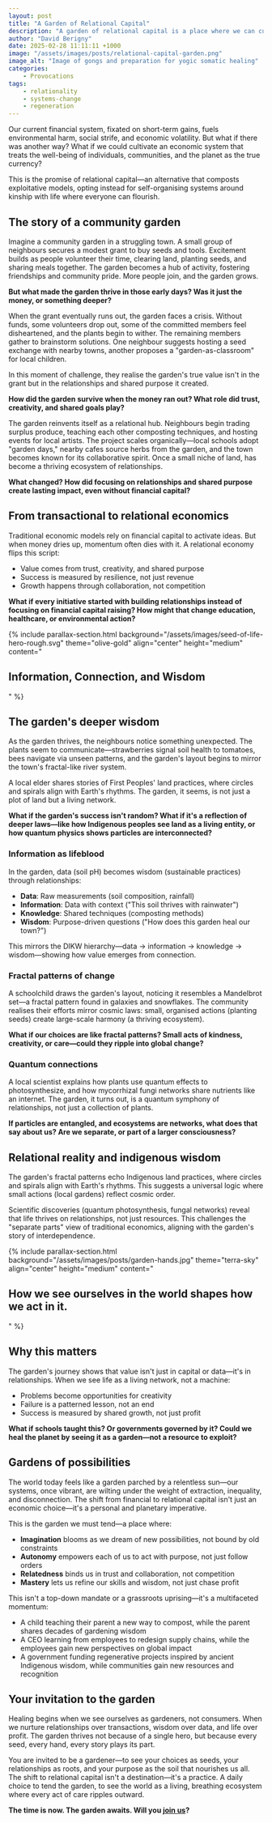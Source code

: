 ```yaml
---
layout: post
title: "A Garden of Relational Capital"
description: "A garden of relational capital is a place where we can cultivate the seeds of a new economy, one that is based on the principles of relationality, systems change, and regeneration."
author: "David Berigny"
date: 2025-02-28 11:11:11 +1000
image: "/assets/images/posts/relational-capital-garden.png"
image_alt: "Image of gongs and preparation for yogic somatic healing"
categories: 
    - Provocations 
tags: 
    - relationality
    - systems-change
    - regeneration
---
```


Our current financial system, fixated on short-term gains, fuels environmental harm, social strife, and economic volatility. But what if there was another way? What if we could cultivate an economic system that treats the well-being of individuals, communities, and the planet as the true currency?

This is the promise of relational capital—an alternative that composts exploitative models, opting instead for self-organising systems around kinship with life where everyone can flourish.

## The story of a community garden

Imagine a community garden in a struggling town. A small group of neighbours secures a modest grant to buy seeds and tools. Excitement builds as people volunteer their time, clearing land, planting seeds, and sharing meals together. The garden becomes a hub of activity, fostering friendships and community pride. More people join, and the garden grows.

**But what made the garden thrive in those early days? Was it just the money, or something deeper?**

When the grant eventually runs out, the garden faces a crisis. Without funds, some volunteers drop out, some of the committed members feel disheartened, and the plants begin to wither. The remaining members gather to brainstorm solutions. One neighbour suggests hosting a seed exchange with nearby towns, another proposes a "garden-as-classroom" for local children.

In this moment of challenge, they realise the garden's true value isn't in the grant but in the relationships and shared purpose it created.

**How did the garden survive when the money ran out? What role did trust, creativity, and shared goals play?**

The garden reinvents itself as a relational hub. Neighbours begin trading surplus produce, teaching each other composting techniques, and hosting events for local artists. The project scales organically—local schools adopt "garden days," nearby cafes source herbs from the garden, and the town becomes known for its collaborative spirit. Once a small niche of land, has become a thriving ecosystem of relationships.

**What changed? How did focusing on relationships and shared purpose create lasting impact, even without financial capital?**

## From transactional to relational economics

Traditional economic models rely on financial capital to activate ideas. But when money dries up, momentum often dies with it. A relational economy flips this script:

- Value comes from trust, creativity, and shared purpose
- Success is measured by resilience, not just revenue
- Growth happens through collaboration, not competition

**What if every initiative started with building relationships instead of focusing on financial capital raising? How might that change education, healthcare, or environmental action?**

{% include parallax-section.html
background="/assets/images/seed-of-life-hero-rough.svg"
theme="olive-gold"
align="center"
height="medium"
content="
<h2>Information, Connection, and Wisdom</h2>
" %}

## The garden's deeper wisdom

As the garden thrives, the neighbours notice something unexpected. The plants seem to communicate—strawberries signal soil health to tomatoes, bees navigate via unseen patterns, and the garden's layout begins to mirror the town's fractal-like river system.

A local elder shares stories of First Peoples' land practices, where circles and spirals align with Earth's rhythms. The garden, it seems, is not just a plot of land but a living network.

**What if the garden's success isn't random? What if it's a reflection of deeper laws—like how Indigenous peoples see land as a living entity, or how quantum physics shows particles are interconnected?**

### Information as lifeblood

In the garden, data (soil pH) becomes wisdom (sustainable practices) through relationships:

- **Data**: Raw measurements (soil composition, rainfall)
- **Information**: Data with context ("This soil thrives with rainwater")
- **Knowledge**: Shared techniques (composting methods)
- **Wisdom**: Purpose-driven questions ("How does this garden heal our town?")

This mirrors the DIKW hierarchy—data → information → knowledge → wisdom—showing how value emerges from connection.

### Fractal patterns of change

A schoolchild draws the garden's layout, noticing it resembles a Mandelbrot set—a fractal pattern found in galaxies and snowflakes. The community realises their efforts mirror cosmic laws: small, organised actions (planting seeds) create large-scale harmony (a thriving ecosystem).

**What if our choices are like fractal patterns? Small acts of kindness, creativity, or care—could they ripple into global change?**

### Quantum connections

A local scientist explains how plants use quantum effects to photosynthesize, and how mycorrhizal fungi networks share nutrients like an internet. The garden, it turns out, is a quantum symphony of relationships, not just a collection of plants.

**If particles are entangled, and ecosystems are networks, what does that say about us? Are we separate, or part of a larger consciousness?**

## Relational reality and indigenous wisdom

The garden's fractal patterns echo Indigenous land practices, where circles and spirals align with Earth's rhythms. This suggests a universal logic where small actions (local gardens) reflect cosmic order.

Scientific discoveries (quantum photosynthesis, fungal networks) reveal that life thrives on relationships, not just resources. This challenges the "separate parts" view of traditional economics, aligning with the garden's story of interdependence.

{% include parallax-section.html
background="/assets/images/posts/garden-hands.jpg"
theme="terra-sky"
align="center"
height="medium"
content="
<h2>How we see ourselves in the world shapes how we act in it.</h2>
" %}

## Why this matters

The garden's journey shows that value isn't just in capital or data—it's in relationships. When we see life as a living network, not a machine:

- Problems become opportunities for creativity
- Failure is a patterned lesson, not an end
- Success is measured by shared growth, not just profit

**What if schools taught this? Or governments governed by it? Could we heal the planet by seeing it as a garden—not a resource to exploit?**

## Gardens of possibilities

The world today feels like a garden parched by a relentless sun—our systems, once vibrant, are wilting under the weight of extraction, inequality, and disconnection. The shift from financial to relational capital isn't just an economic choice—it's a personal and planetary imperative.

This is the garden we must tend—a place where:

- **Imagination** blooms as we dream of new possibilities, not bound by old constraints
- **Autonomy** empowers each of us to act with purpose, not just follow orders
- **Relatedness** binds us in trust and collaboration, not competition
- **Mastery** lets us refine our skills and wisdom, not just chase profit

This isn't a top-down mandate or a grassroots uprising—it's a multifaceted momentum:

- A child teaching their parent a new way to compost, while the parent shares decades of gardening wisdom
- A CEO learning from employees to redesign supply chains, while the employees gain new perspectives on global impact
- A government funding regenerative projects inspired by ancient Indigenous wisdom, while communities gain new resources and recognition

## Your invitation to the garden

Healing begins when we see ourselves as gardeners, not consumers. When we nurture relationships over transactions, wisdom over data, and life over profit. The garden thrives not because of a single hero, but because every seed, every hand, every story plays its part.

You are invited to be a gardener—to see your choices as seeds, your relationships as roots, and your purpose as the soil that nourishes us all. The shift to relational capital isn't a destination—it's a practice. A daily choice to tend the garden, to see the world as a living, breathing ecosystem where every act of care ripples outward.

**The time is now. The garden awaits. Will you [join us](/get-involved/)?**